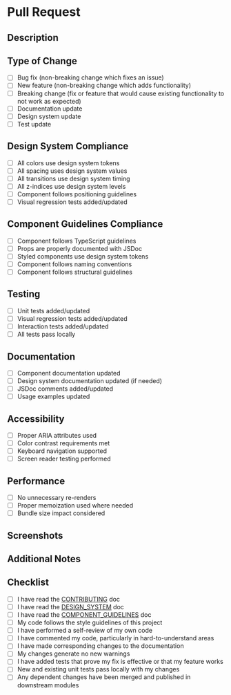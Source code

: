 # Pull Request

## Description
<!-- Provide a brief description of the changes in this PR -->

## Type of Change
<!-- Mark the appropriate option with an 'x' -->
- [ ] Bug fix (non-breaking change which fixes an issue)
- [ ] New feature (non-breaking change which adds functionality)
- [ ] Breaking change (fix or feature that would cause existing functionality to not work as expected)
- [ ] Documentation update
- [ ] Design system update
- [ ] Test update

## Design System Compliance
<!-- Verify that your changes comply with our design system -->
- [ ] All colors use design system tokens
- [ ] All spacing uses design system values
- [ ] All transitions use design system timing
- [ ] All z-indices use design system levels
- [ ] Component follows positioning guidelines
- [ ] Visual regression tests added/updated

## Component Guidelines Compliance
<!-- For component changes, verify the following -->
- [ ] Component follows TypeScript guidelines
- [ ] Props are properly documented with JSDoc
- [ ] Styled components use design system tokens
- [ ] Component follows naming conventions
- [ ] Component follows structural guidelines

## Testing
<!-- Describe the tests you've added -->
- [ ] Unit tests added/updated
- [ ] Visual regression tests added/updated
- [ ] Interaction tests added/updated
- [ ] All tests pass locally

## Documentation
<!-- Check documentation updates -->
- [ ] Component documentation updated
- [ ] Design system documentation updated (if needed)
- [ ] JSDoc comments added/updated
- [ ] Usage examples updated

## Accessibility
<!-- Verify accessibility requirements -->
- [ ] Proper ARIA attributes used
- [ ] Color contrast requirements met
- [ ] Keyboard navigation supported
- [ ] Screen reader testing performed

## Performance
<!-- Verify performance considerations -->
- [ ] No unnecessary re-renders
- [ ] Proper memoization used where needed
- [ ] Bundle size impact considered

## Screenshots
<!-- If applicable, add screenshots to help explain your changes -->

## Additional Notes
<!-- Add any additional notes or context about the changes -->

## Checklist
<!-- Final verification checklist -->
- [ ] I have read the [CONTRIBUTING](../CONTRIBUTING.md) doc
- [ ] I have read the [DESIGN_SYSTEM](../docs/DESIGN_SYSTEM.md) doc
- [ ] I have read the [COMPONENT_GUIDELINES](../docs/COMPONENT_GUIDELINES.md) doc
- [ ] My code follows the style guidelines of this project
- [ ] I have performed a self-review of my own code
- [ ] I have commented my code, particularly in hard-to-understand areas
- [ ] I have made corresponding changes to the documentation
- [ ] My changes generate no new warnings
- [ ] I have added tests that prove my fix is effective or that my feature works
- [ ] New and existing unit tests pass locally with my changes
- [ ] Any dependent changes have been merged and published in downstream modules 